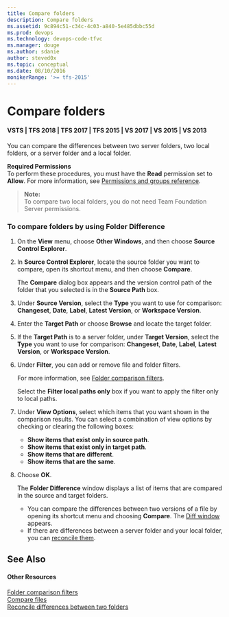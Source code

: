 ```yaml
---
title: Compare folders
description: Compare folders
ms.assetid: 9c894c51-c34c-4c03-a840-5e485dbbc55d
ms.prod: devops
ms.technology: devops-code-tfvc
ms.manager: douge
ms.author: sdanie
author: steved0x
ms.topic: conceptual
ms.date: 08/10/2016
monikerRange: '>= tfs-2015'
---
```



# Compare folders

#### VSTS | TFS 2018 | TFS 2017 | TFS 2015 | VS 2017 | VS 2015 | VS 2013

You can compare the differences between two server folders, two local folders, or a server folder and a local folder.

**Required Permissions**  
To perform these procedures, you must have the **Read** permission set to **Allow**. For more information, see [Permissions and groups reference](../organizations/security/permissions.md).

>**Note:**  
>To compare two local folders, you do not need Team Foundation Server permissions.

### To compare folders by using Folder Difference

1.  On the **View** menu, choose **Other Windows**, and then choose **Source Control Explorer**.

2.  In **Source Control Explorer**, locate the source folder you want to compare, open its shortcut menu, and then choose **Compare**.

    The **Compare** dialog box appears and the version control path of the folder that you selected is in the **Source Path** box.

3.  Under **Source Version**, select the **Type** you want to use for comparison: **Changeset**, **Date**, **Label**, **Latest Version**, or **Workspace Version**.

4.  Enter the **Target Path** or choose **Browse** and locate the target folder.

5.  If the **Target Path** is to a server folder, under **Target Version**, select the **Type** you want to use for comparison: **Changeset**, **Date**, **Label**, **Latest Version**, or **Workspace Version**.

6.  Under **Filter**, you can add or remove file and folder filters.

    For more information, see [Folder comparison filters](folder-comparison-filters.md).

    Select the **Filter local paths only** box if you want to apply the filter only to local paths.

7.  Under **View Options**, select which items that you want shown in the comparison results. You can select a combination of view options by checking or clearing the following boxes:  
    -   **Show items that exist only in source path**.  
    -   **Show items that exist only in target path**.  
    -   **Show items that are different**.  
    -   **Show items that are the same**.

8.  Choose **OK**.

    The **Folder Difference** window displays a list of items that are compared in the source and target folders.

    -   You can compare the differences between two versions of a file by opening its shortcut menu and choosing **Compare**. The [Diff window](compare-files.md) appears.  
    -   If there are differences between a server folder and your local folder, you can [reconcile them](reconcile-differences-between-two-folders.md).

## See Also

#### Other Resources

 [Folder comparison filters](folder-comparison-filters.md)  
 [Compare files](compare-files.md)  
 [Reconcile differences between two folders](reconcile-differences-between-two-folders.md) 
